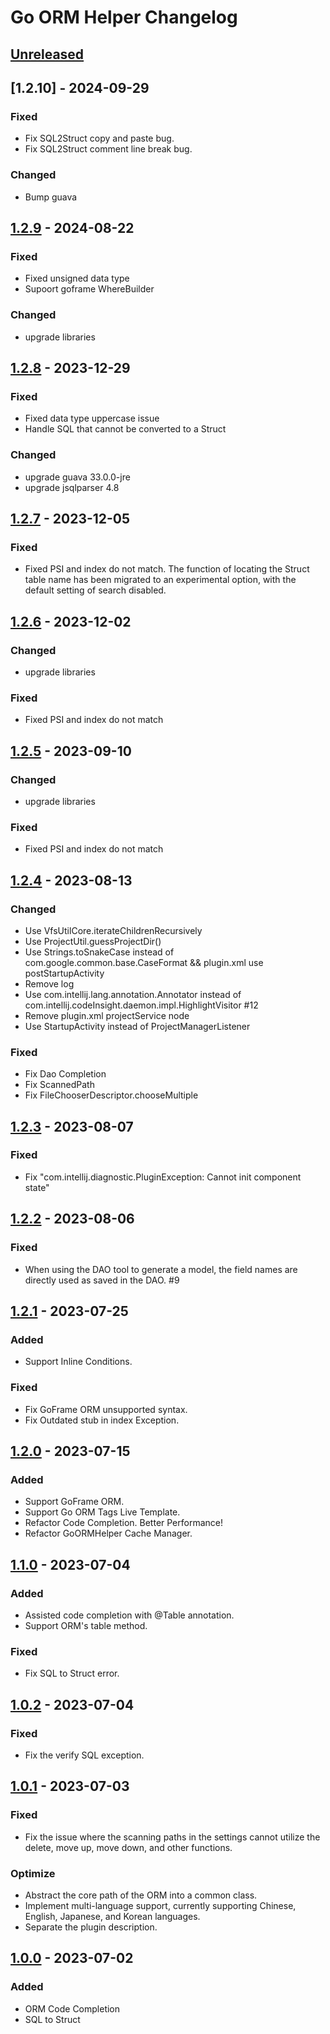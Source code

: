 <!-- Keep a Changelog guide -> https://keepachangelog.com -->

# Go ORM Helper Changelog

## [Unreleased]

## [1.2.10] - 2024-09-29

### Fixed

- Fix SQL2Struct copy and paste bug. 
- Fix SQL2Struct comment line break bug.

### Changed

- Bump guava

## [1.2.9] - 2024-08-22

### Fixed

- Fixed unsigned data type 
- Supoort goframe WhereBuilder

### Changed

- upgrade libraries

## [1.2.8] - 2023-12-29

### Fixed

- Fixed data type uppercase issue
- Handle SQL that cannot be converted to a Struct

### Changed

- upgrade guava 33.0.0-jre
- upgrade jsqlparser 4.8

## [1.2.7] - 2023-12-05

### Fixed

- Fixed PSI and index do not match. The function of locating the Struct table name has been migrated to an experimental option, with the default setting of search disabled.

## [1.2.6] - 2023-12-02

### Changed

- upgrade libraries

### Fixed

- Fixed PSI and index do not match

## [1.2.5] - 2023-09-10

### Changed

- upgrade libraries

### Fixed

- Fixed PSI and index do not match

## [1.2.4] - 2023-08-13

### Changed

- Use VfsUtilCore.iterateChildrenRecursively
- Use ProjectUtil.guessProjectDir()
- Use Strings.toSnakeCase instead of com.google.common.base.CaseFormat && plugin.xml use postStartupActivity
- Remove log
- Use com.intellij.lang.annotation.Annotator instead of com.intellij.codeInsight.daemon.impl.HighlightVisitor #12
- Remove plugin.xml projectService node
- Use StartupActivity instead of ProjectManagerListener

### Fixed

- Fix Dao Completion
- Fix ScannedPath
- Fix FileChooserDescriptor.chooseMultiple

## [1.2.3] - 2023-08-07

### Fixed

- Fix "com.intellij.diagnostic.PluginException: Cannot init component state"

## [1.2.2] - 2023-08-06

### Fixed

- When using the DAO tool to generate a model, the field names are directly used as saved in the DAO. #9

## [1.2.1] - 2023-07-25

### Added

- Support Inline Conditions.

### Fixed

- Fix GoFrame ORM unsupported syntax.
- Fix Outdated stub in index Exception.

## [1.2.0] - 2023-07-15

### Added

- Support GoFrame ORM.
- Support Go ORM Tags Live Template.
- Refactor Code Completion. Better Performance!
- Refactor GoORMHelper Cache Manager.

## [1.1.0] - 2023-07-04

### Added

- Assisted code completion with @Table annotation.
- Support ORM's table method.

### Fixed

- Fix SQL to Struct error.

## [1.0.2] - 2023-07-04

### Fixed

- Fix the verify SQL exception.

## [1.0.1] - 2023-07-03

### Fixed

- Fix the issue where the scanning paths in the settings cannot utilize the delete, move up, move down, and other
  functions.

### Optimize

- Abstract the core path of the ORM into a common class.
- Implement multi-language support, currently supporting Chinese, English, Japanese, and Korean languages.
- Separate the plugin description.

## [1.0.0] - 2023-07-02

### Added

- ORM Code Completion
- SQL to Struct

[Unreleased]: https://github.com/maiqingqiang/go-orm-helper/compare/v1.2.10...HEAD
[1.2.9]: https://github.com/maiqingqiang/go-orm-helper/compare/v1.2.9...v1.2.10
[1.2.9]: https://github.com/maiqingqiang/go-orm-helper/compare/v1.2.8...v1.2.9
[1.2.8]: https://github.com/maiqingqiang/go-orm-helper/compare/v1.2.7...v1.2.8
[1.2.7]: https://github.com/maiqingqiang/go-orm-helper/compare/v1.2.6...v1.2.7
[1.2.6]: https://github.com/maiqingqiang/go-orm-helper/compare/v1.2.5...v1.2.6
[1.2.5]: https://github.com/maiqingqiang/go-orm-helper/compare/v1.2.4...v1.2.5
[1.2.4]: https://github.com/maiqingqiang/go-orm-helper/compare/v1.2.3...v1.2.4
[1.2.3]: https://github.com/maiqingqiang/go-orm-helper/compare/v1.2.2...v1.2.3
[1.2.2]: https://github.com/maiqingqiang/go-orm-helper/compare/v1.2.1...v1.2.2
[1.2.1]: https://github.com/maiqingqiang/go-orm-helper/compare/v1.2.0...v1.2.1
[1.2.0]: https://github.com/maiqingqiang/go-orm-helper/compare/v1.1.0...v1.2.0
[1.1.0]: https://github.com/maiqingqiang/go-orm-helper/compare/v1.0.2...v1.1.0
[1.0.2]: https://github.com/maiqingqiang/go-orm-helper/compare/v1.0.1...v1.0.2
[1.0.1]: https://github.com/maiqingqiang/go-orm-helper/compare/v1.0.0...v1.0.1
[1.0.0]: https://github.com/maiqingqiang/go-orm-helper/commits/v1.0.0
